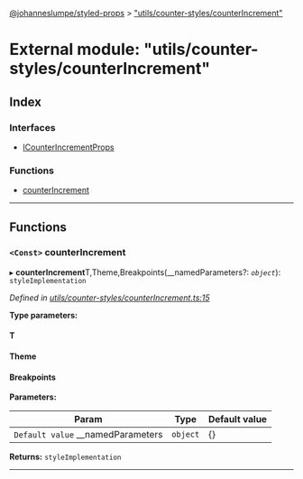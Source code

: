 [@johanneslumpe/styled-props](../README.md) > ["utils/counter-styles/counterIncrement"](../modules/_utils_counter_styles_counterincrement_.md)

# External module: "utils/counter-styles/counterIncrement"

## Index

### Interfaces

* [ICounterIncrementProps](../interfaces/_utils_counter_styles_counterincrement_.icounterincrementprops.md)

### Functions

* [counterIncrement](_utils_counter_styles_counterincrement_.md#counterincrement)

---

## Functions

<a id="counterincrement"></a>

### `<Const>` counterIncrement

▸ **counterIncrement**T,Theme,Breakpoints(__namedParameters?: *`object`*): `styleImplementation`

*Defined in [utils/counter-styles/counterIncrement.ts:15](https://github.com/johanneslumpe/styled-props/blob/3abf398/src/utils/counter-styles/counterIncrement.ts#L15)*

**Type parameters:**

#### T 
#### Theme 
#### Breakpoints 
**Parameters:**

| Param | Type | Default value |
| ------ | ------ | ------ |
| `Default value` __namedParameters | `object` |  {} |

**Returns:** `styleImplementation`

___

